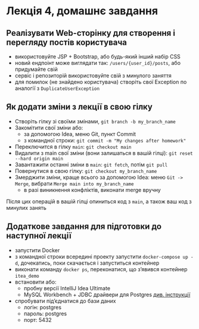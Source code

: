 # Лекція 4, домашнє завдання

## Реалізувати Web-сторінку для створення і перегляду постів користувача
* використовуйте JSP + Bootstrap, або будь-який інший набір CSS
* новий ендпоінт може виглядати так: `/users/{user_id}/posts`, або придумайте свій
* сервіс і репозиторій використовуйте свій з минулого заняття
* для помилок (не знайдено користувача) створіть свої Exception по аналогії з `DuplicateUserException`

## Як додати зміни з лекції в свою гілку
* Створіть гілку зі своїми змінами, `git branch -b my_branch_name`
* Закомітити свої зміни або:
  * за допомогою Idea, меню Git, пункт Commit
  * з командної строки: `git commit -m "My changes after homework"`
* Переключится в гілку `main`: `git checkout main`
* Видалити з main свої зміни (вони залишаться в вашій гілці): `git reset --hard origin main`
* Завантажити останні зміни в `main`: `git fetch`, потім `git pull`
* Повернутися в свою гілку: `git checkout my_branch_name`
* Змерджити зміни, краще всього за допомогою Idea: меню `Git -> Merge`, вибрати `Merge main into my_branch_name`
  * в разі виникнення конфліктів, виконати merge вручну

Після цих операцій в вашій гілці опиниться код з `main`, а також ваш код з минулих занять 

## Додаткове завдання для підготовки до наступної лекції
* запустити Docker
* з командної строки всередині проекту запустити `docker-compose up -d`, дочекатись, поки скачається і запуститься контейнер
* виконати команду `docker ps`, переконатися, що зʼявився контейнер `itea_demo`
* встановити або:
  * пробну версії IntelliJ Idea Ultimate
  * MySQL Workbench + JDBC драйвери для Postgres [див. інструкції](https://phoenixnap.com/kb/postgresql-workbench)
* спробувати підʼєднатися до бази даних
  * логін: postgres
  * пароль: postgres
  * порт: 5432